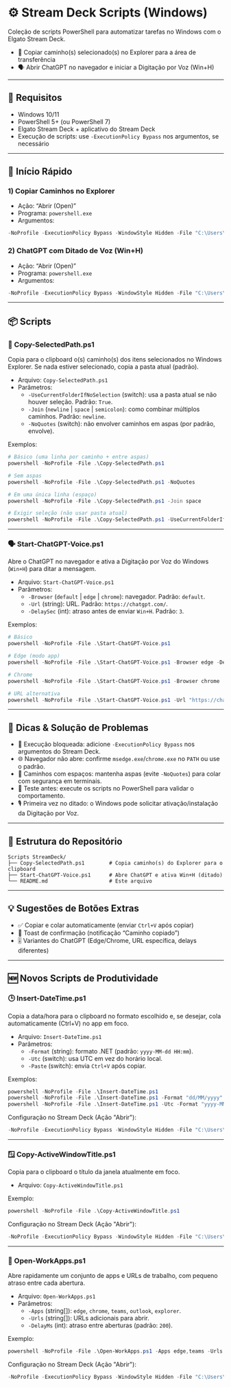 # ⚙️ Stream Deck Scripts (Windows)

Coleção de scripts PowerShell para automatizar tarefas no Windows com o Elgato Stream Deck.

- 📁 Copiar caminho(s) selecionado(s) no Explorer para a área de transferência
- 🗣️ Abrir ChatGPT no navegador e iniciar a Digitação por Voz (Win+H)

---

## 🧰 Requisitos
- Windows 10/11
- PowerShell 5+ (ou PowerShell 7)
- Elgato Stream Deck + aplicativo do Stream Deck
- Execução de scripts: use `-ExecutionPolicy Bypass` nos argumentos, se necessário

---

## 🚀 Início Rápido
### 1) Copiar Caminhos no Explorer
- Ação: “Abrir (Open)”
- Programa: `powershell.exe`
- Argumentos:
```powershell
-NoProfile -ExecutionPolicy Bypass -WindowStyle Hidden -File "C:\Users\tiago\Downloads\Scripts StreamDeck\Copy-SelectedPath.ps1"
```

### 2) ChatGPT com Ditado de Voz (Win+H)
- Ação: “Abrir (Open)”
- Programa: `powershell.exe`
- Argumentos:
```powershell
-NoProfile -ExecutionPolicy Bypass -WindowStyle Hidden -File "C:\Users\tiago\Downloads\Scripts StreamDeck\Start-ChatGPT-Voice.ps1"
```

---

## 📦 Scripts

### 📁 Copy-SelectedPath.ps1
Copia para o clipboard o(s) caminho(s) dos itens selecionados no Windows Explorer. Se nada estiver selecionado, copia a pasta atual (padrão).

- Arquivo: `Copy-SelectedPath.ps1`
- Parâmetros:
  - `-UseCurrentFolderIfNoSelection` (switch): usa a pasta atual se não houver seleção. Padrão: `True`.
  - `-Join` (`newline` | `space` | `semicolon`): como combinar múltiplos caminhos. Padrão: `newline`.
  - `-NoQuotes` (switch): não envolver caminhos em aspas (por padrão, envolve).

Exemplos:
```powershell
# Básico (uma linha por caminho + entre aspas)
powershell -NoProfile -File .\Copy-SelectedPath.ps1

# Sem aspas
powershell -NoProfile -File .\Copy-SelectedPath.ps1 -NoQuotes

# Em uma única linha (espaço)
powershell -NoProfile -File .\Copy-SelectedPath.ps1 -Join space

# Exigir seleção (não usar pasta atual)
powershell -NoProfile -File .\Copy-SelectedPath.ps1 -UseCurrentFolderIfNoSelection:$false
```

---

### 🗣️ Start-ChatGPT-Voice.ps1
Abre o ChatGPT no navegador e ativa a Digitação por Voz do Windows (`Win+H`) para ditar a mensagem.

- Arquivo: `Start-ChatGPT-Voice.ps1`
- Parâmetros:
  - `-Browser` (`default` | `edge` | `chrome`): navegador. Padrão: `default`.
  - `-Url` (string): URL. Padrão: `https://chatgpt.com/`.
  - `-DelaySec` (int): atraso antes de enviar `Win+H`. Padrão: `3`.

Exemplos:
```powershell
# Básico
powershell -NoProfile -File .\Start-ChatGPT-Voice.ps1

# Edge (modo app)
powershell -NoProfile -File .\Start-ChatGPT-Voice.ps1 -Browser edge -DelaySec 3

# Chrome
powershell -NoProfile -File .\Start-ChatGPT-Voice.ps1 -Browser chrome

# URL alternativa
powershell -NoProfile -File .\Start-ChatGPT-Voice.ps1 -Url "https://chat.openai.com/"
```

---

## 🧩 Dicas & Solução de Problemas
- 🔐 Execução bloqueada: adicione `-ExecutionPolicy Bypass` nos argumentos do Stream Deck.
- 🌐 Navegador não abre: confirme `msedge.exe`/`chrome.exe` no `PATH` ou use o padrão.
- 📝 Caminhos com espaços: mantenha aspas (evite `-NoQuotes`) para colar com segurança em terminais.
- 🧪 Teste antes: execute os scripts no PowerShell para validar o comportamento.
- 🎙️ Primeira vez no ditado: o Windows pode solicitar ativação/instalação da Digitação por Voz.

---

## 📁 Estrutura do Repositório
```
Scripts StreamDeck/
├── Copy-SelectedPath.ps1        # Copia caminho(s) do Explorer para o clipboard
├── Start-ChatGPT-Voice.ps1      # Abre ChatGPT e ativa Win+H (ditado)
└── README.md                    # Este arquivo
```

---

## 💡 Sugestões de Botões Extras
- ✅ Copiar e colar automaticamente (enviar `Ctrl+V` após copiar)
- 🔔 Toast de confirmação (notificação “Caminho copiado”)
- 🎚️ Variantes do ChatGPT (Edge/Chrome, URL específica, delays diferentes)


---

## 🆕 Novos Scripts de Produtividade

### 🕒 Insert-DateTime.ps1
Copia a data/hora para o clipboard no formato escolhido e, se desejar, cola automaticamente (Ctrl+V) no app em foco.

- Arquivo: `Insert-DateTime.ps1`
- Parâmetros:
  - `-Format` (string): formato .NET (padrão: `yyyy-MM-dd HH:mm`).
  - `-Utc` (switch): usa UTC em vez do horário local.
  - `-Paste` (switch): envia `Ctrl+V` após copiar.

Exemplos:
```powershell
powershell -NoProfile -File .\Insert-DateTime.ps1
powershell -NoProfile -File .\Insert-DateTime.ps1 -Format "dd/MM/yyyy"
powershell -NoProfile -File .\Insert-DateTime.ps1 -Utc -Format "yyyy-MM-ddTHH:mm:ssZ" -Paste
```

Configuração no Stream Deck (Ação "Abrir"):
```powershell
-NoProfile -ExecutionPolicy Bypass -WindowStyle Hidden -File "C:\Users\tiago\Downloads\Scripts StreamDeck\Insert-DateTime.ps1" -Paste
```

---

### 🪟 Copy-ActiveWindowTitle.ps1
Copia para o clipboard o título da janela atualmente em foco.

- Arquivo: `Copy-ActiveWindowTitle.ps1`

Exemplo:
```powershell
powershell -NoProfile -File .\Copy-ActiveWindowTitle.ps1
```

Configuração no Stream Deck (Ação "Abrir"):
```powershell
-NoProfile -ExecutionPolicy Bypass -WindowStyle Hidden -File "C:\Users\tiago\Downloads\Scripts StreamDeck\Copy-ActiveWindowTitle.ps1"
```

---

### 🚀 Open-WorkApps.ps1
Abre rapidamente um conjunto de apps e URLs de trabalho, com pequeno atraso entre cada abertura.

- Arquivo: `Open-WorkApps.ps1`
- Parâmetros:
  - `-Apps` (string[]): `edge`, `chrome`, `teams`, `outlook`, `explorer`.
  - `-Urls` (string[]): URLs adicionais para abrir.
  - `-DelayMs` (int): atraso entre aberturas (padrão: `200`).

Exemplo:
```powershell
powershell -NoProfile -File .\Open-WorkApps.ps1 -Apps edge,teams -Urls "https://chatgpt.com/","https://outlook.office.com/mail/"
```

Configuração no Stream Deck (Ação "Abrir"):
```powershell
-NoProfile -ExecutionPolicy Bypass -WindowStyle Hidden -File "C:\Users\tiago\Downloads\Scripts StreamDeck\Open-WorkApps.ps1" -Apps edge,teams -Urls "https://chatgpt.com/"
```

